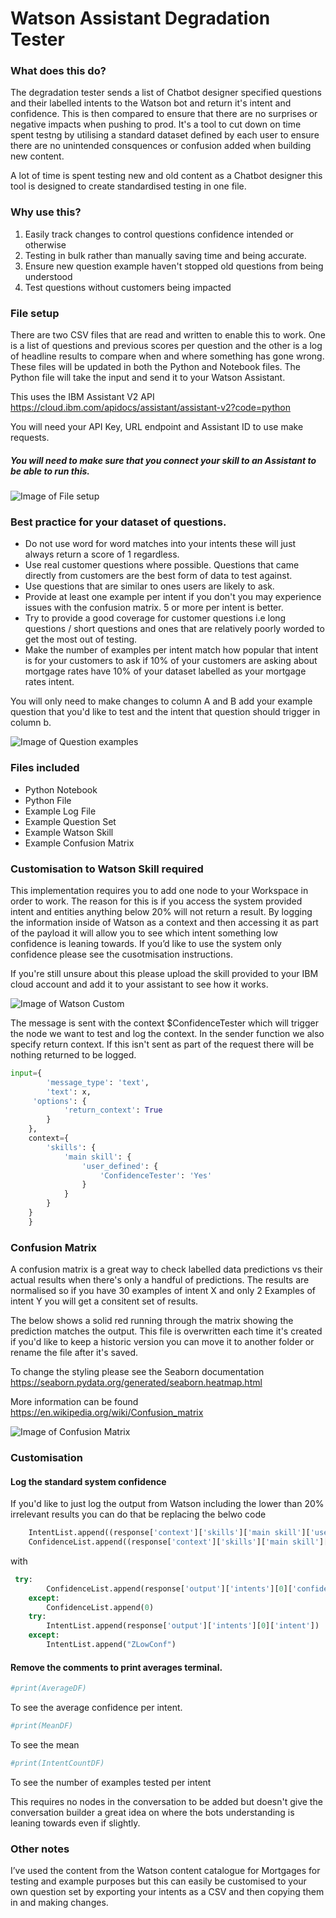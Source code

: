 # Watson Assistant Degradation Tester




### What does this do?

The degradation tester sends a list of Chatbot designer specified questions and their labelled intents to the Watson bot and return it's intent and confidence. This is then compared to ensure that there are no surprises or negative impacts when pushing to prod. It's a tool to cut down on time spent testng by utilising a standard dataset defined by each user to ensure there are no unintended consquences or confusion added when building new content. 

A lot of time is spent testing new and old content as a Chatbot designer this tool is designed to create standardised testing in one file. 


### Why use this?

1. Easily track changes to control questions confidence intended or otherwise
2. Testing in bulk rather than manually saving time and being accurate.
3. Ensure new question example haven't stopped old questions from being understood
4. Test questions without customers being impacted

### File setup

There are two CSV files that are read and written to enable this to work. One is a list of questions and previous scores per question and the other is a log of headline results to compare when and where something has gone wrong. These files will be updated in both the Python and Notebook files. The Python file will take the input and send it to your Watson Assistant. 

This uses the IBM Assistant V2 API https://cloud.ibm.com/apidocs/assistant/assistant-v2?code=python 

You will need your API Key, URL endpoint and Assistant ID to use make requests.

##### You will need to make sure that you connect your skill to an Assistant to be able to run this.

![Image of File setup](https://i.ibb.co/G5F09WN/Screenshot-2020-09-18-at-17-32-12.png)

### Best practice for your dataset of questions.

- Do not use word for word matches into your intents these will just always return a score of 1 regardless.
- Use real customer questions where possible. Questions that came directly from customers are the best form of data to test against.
- Use questions that are similar to ones users are likely to ask. 
- Provide at least one example per intent if you don't you may experience issues with the confusion matrix. 5 or more per intent is better.
- Try to provide a good coverage for customer questions i.e long questions / short questions and ones that are relatively poorly worded to get the most out of testing.
- Make the number of examples per intent match how popular that intent is for your customers to ask if 10% of your customers are asking about mortgage rates have 10% of your dataset labelled as your mortgage rates intent.

You will only need to make changes to column A and B add your example question that you'd like to test and the intent that question should trigger in column b.

![Image of Question examples](https://i.ibb.co/nb9J1Ky/Screenshot-2020-09-21-at-00-28-16.png)


### Files included

* Python Notebook
* Python File
* Example Log File
* Example Question Set
* Example Watson Skill
* Example Confusion Matrix


### Customisation to Watson Skill required

This implementation requires you to add one node to your Workspace in order to work. The reason for this is if you access the system provided intent and entities anything below 20% will not return a result. By logging the information inside of Watson as a context and then accessing it as part of the payload it will allow you to see which intent something low confidence is leaning towards. If you’d like to use the system only confidence please see the cusotmisation instructions.

If you're still unsure about this please upload the skill provided to your IBM cloud account and add it to your assistant to see how it works.

![Image of Watson Custom](https://i.ibb.co/n3XYzDw/Screenshot-2020-09-20-at-23-27-53.png)


The message is sent with the context $ConfidenceTester which will trigger the node we want to test and log the context. In the sender function we also specify return context. If this isn't sent as part of the request there will be nothing returned to be logged.


```python
input={
        'message_type': 'text',
        'text': x,
     'options': {
            'return_context': True
        }
    },
    context={
        'skills': {
            'main skill': {
                'user_defined': {
                    'ConfidenceTester': 'Yes'
                }
            }
        }
    }
    }
```


### Confusion Matrix

A confusion matrix is a great way to check labelled data predictions vs their actual results when there's only a handful of predictions. The results are normalised so if you have 30 examples of intent X and only 2 Examples of intent Y you will get a consitent set of results.  

The below shows a solid red running through the matrix showing the prediction matches the output. This file is overwritten each time it's created if you'd like to keep a historic version you can move it to another folder or rename the file after it's saved.

To change the styling please see the Seaborn documentation https://seaborn.pydata.org/generated/seaborn.heatmap.html

More information can be found https://en.wikipedia.org/wiki/Confusion_matrix 

 
![Image of Confusion Matrix](https://i.ibb.co/pK9QPcc/Confusion-Matrix.png)



### Customisation

#### Log the standard system confidence

If you'd like to just log the output from Watson including the lower than 20% irrelevant results you can do that be replacing the belwo code 

```python
    IntentList.append((response['context']['skills']['main skill']['user_defined']['Intent']['intent']))
    ConfidenceList.append((response['context']['skills']['main skill']['user_defined']['Intent']['confidence']))
```
    
with 

```python
 try:
        ConfidenceList.append(response['output']['intents'][0]['confidence'])
    except:
        ConfidenceList.append(0)
    try:
        IntentList.append(response['output']['intents'][0]['intent'])
    except:
        IntentList.append("ZLowConf")
```

#### Remove the comments to print averages terminal. 
 

```python 
#print(AverageDF)
```

To see the average confidence per intent.

```python 
#print(MeanDF)
```

To see the mean


```python
#print(IntentCountDF)
```

To see the number of examples tested per intent


This requires no nodes in the conversation to be added but doesn't give the conversation builder a great idea on where the bots understanding is leaning towards even if slightly. 

### Other notes

I’ve used the content from the Watson content catalogue for Mortgages for testing and example purposes but this can easily be customised to your own question set by exporting your intents as a CSV and then copying them in and making changes.
